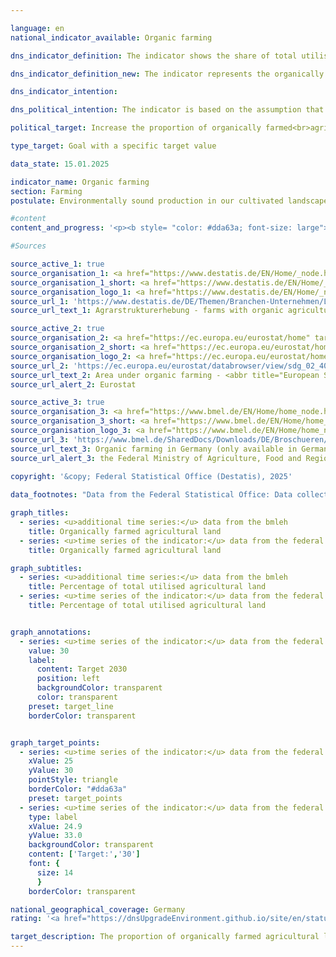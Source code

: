 ```yaml
---

language: en        
national_indicator_available: Organic farming        

dns_indicator_definition: The indicator shows the share of total utilised agricultural area in Germany that is cultivated by organically managed farms subject to the control system regulated by the <abbr title="European Union" tabindex="0">EU</abbr> legislation on organic farming (Regulation (EC) No. 834/2007&nbsp;and the implementing rules). It includes land that has been fully converted to organic management as well as areas still undergoing conversion.        

dns_indicator_definition_new: The indicator represents the organically farmed area of agricultural holdings subject to the control procedure of <abbr title="European Union" tabindex="0">EU</abbr> legislation on organic farming (Regulation [EC] No. 848/2018&nbsp;and implementing provisions) as a proportion of the total farmed area in Germany (in per cent). This includes both areas that have been fully converted to organic farming and those that are still in the process of conversion.        

dns_indicator_intention:         

dns_political_intention: The indicator is based on the assumption that organic farming conserves and protects natural resources to a particularly high degree. It has a variety of positive effects on nature, the climate and the environment and serves to produce high-quality food.        

political_target: Increase the proportion of organically farmed<br>agricultural land to 30&nbsp;per cent by 2030        

type_target: Goal with a specific target value        

data_state: 15.01.2025        

indicator_name: Organic farming        
section: Farming        
postulate: Environmentally sound production in our cultivated landscapes        

#content         
content_and_progress: '<p><b style= "color: #dda63a; font-size: large">2.1.b Organic farming</b><br><br>Data on organic farming is provided both by the Federal Office for Agriculture and Food (<abbr title="Federal Office for Agriculture and Food" tabindex="0">BLE</abbr>), on behalf of the Federal Ministry for Agriculture, Food and Rural Affairs (BMLEH), and by the Federal Statistical Office.<br><br>To determine the area under organic cultivation, the Federal Statistical Office uses various surveys. In years when a structural survey is conducted (Agricultural Census or Farm Structure Survey), data on organically farmed areas is collected via primary statistical methods. In the intervening years, an estimation procedure is employed. In the future, data on organically farmed land is to be collected via secondary statistical methods as part of the survey on land use in agricultural holdings&nbsp;–&nbsp;the successor instrument to the main land use survey.<br><br>The reference value for calculating the share of organically farmed land is the utilised agricultural area (UAA), which is recorded annually by the Federal Statistical Office. This comprises all land used for agricultural or horticultural purposes. Farm buildings and farmyard areas are not included in this reference value.<br><br>The <abbr title="Federal Office for Agriculture and Food" tabindex="0">BLE</abbr> data contains information on organically farmed land reported annually by the organic control authorities of the federal states. The reference date is 31&nbsp;December of each year. All reports submitted during a calendar year are aggregated up to this reference date. <abbr title="Federal Office for Agriculture and Food" tabindex="0">BLE</abbr> data tends to show slightly higher values. This is partly due to the fact that areas without a minimum size threshold are included in the numerator, while the denominator only includes land above a defined threshold. Additionally, differing reporting periods are applied. Consequently, very small areas may be counted in the numerator, whereas only larger areas are included in the denominator.<br><br>According to the data from the Federal Statistical Office, the share of organically farmed land in the total utilised agricultural area rose from 2.9% in 1999&nbsp;to 11.2% in 2023. In 2023, this corresponded to 1.85&nbsp;million hectares. The <abbr title="Federal Office for Agriculture and Food" tabindex="0">BLE</abbr> data shows a slightly higher share of organically farmed land, reporting 11.4% or 1.89&nbsp;million hectares for 2023.<br><br>Based on figures from the Federal Statistical Office and extrapolating the trend observed over the past six reporting years, the share of organically farmed land would reach 16.7% by 2030. This would mean that the politically established target of managing 30% of the agricultural area organically by then would not be met, nor would the previous target of 20% set by the federal government.<br><br>In 2023, organic farmland in Germany was used as follows: 51.5% was permanent grassland, 47.0% arable land, and 1.5% other land. In contrast, the focus of agriculture as a whole was on arable land, which accounted for 70.4% of the utilised agricultural area. The share of permanent grassland was 28.4%, while other land made up 1.2% of the total.<br><br>According to the results of the 2023&nbsp;Farm Structure Survey, the share of organically farmed land in the utilised agricultural area was highest among all territorial federal states in Saarland at 19.4%, followed by Brandenburg with 17.6%, and Hessen with 15.4%. The transition to organic farming is supported to varying degrees by the individual federal states.<br><br>According to <abbr title="European Statistical Office" tabindex="0">Eurostat</abbr>, the statistical office of the European Union, a total of 14.7&nbsp;million hectares were farmed organically in the <abbr title="European Union consisting of 27&nbsp;member states (without United Kingdom)" tabindex="0">EU-27</abbr>&nbsp;in 2020. This corresponded to 9.1% of the total utilised agricultural area. The highest shares of organic agricultural land among <abbr title="European Union" tabindex="0">EU</abbr> countries in 2022&nbsp;were recorded in Estonia (23.4%), followed by Sweden (19.9%), Portugal (19.3%), Italy (18.1%), Greece (17.2%), and the Czech Republic (16.0%).</p>'                

#Sources        

source_active_1: true
source_organisation_1: <a href="https://www.destatis.de/EN/Home/_node.html" target="_blank">Federal Statistical Office</a>
source_organisation_1_short: <a href="https://www.destatis.de/EN/Home/_node.html" target="_blank">Federal Statistical Office</a>
source_organisation_logo_1: <a href="https://www.destatis.de/EN/Home/_node.html" target="_blank"><img src="https://dnsTestEnvironment.github.io/dns-indicators/public/OrgImgEn/destatis.png" alt="Federal Statistical Office" title=" Click here to visit the homepage of the organizationFederal Statistical Office" style="height:60px; width:148px; border:transparent"/></a>
source_url_1: 'https://www.destatis.de/DE/Themen/Branchen-Unternehmen/Landwirtschaft-Forstwirtschaft-Fischerei/Landwirtschaftliche-Betriebe/Tabellen/oekologischer-landbau-bundeslaender.html'
source_url_text_1: Agrarstrukturerhebung - farms with organic agriculture (only available in German)

source_active_2: true
source_organisation_2: <a href="https://ec.europa.eu/eurostat/home" target="_blank" onclick="return confirm_alert('Eurostat', 'En')">Statistical office of the European Union</a>
source_organisation_2_short: <a href="https://ec.europa.eu/eurostat/home" target="_blank" onclick="return confirm_alert('Eurostat', 'En')">Statistical office of the European Union</a>
source_organisation_logo_2: <a href="https://ec.europa.eu/eurostat/home" target="_blank" onclick="return confirm_alert('Eurostat', 'En')"><img src="https://dnsTestEnvironment.github.io/dns-indicators/public/OrgImgEn/eurostat.png" alt="Statistical office of the European Union" title=" Click here to visit the homepage of the organizationStatistical office of the European Union" style="height:60px; width:148px; border:transparent"/></a>
source_url_2: 'https://ec.europa.eu/eurostat/databrowser/view/sdg_02_40/default/table?lang=en'
source_url_text_2: Area under organic farming - <abbr title="European Statistical Office" tabindex="0">Eurostat</abbr> table [org_cropar]
source_url_alert_2: Eurostat

source_active_3: true
source_organisation_3: <a href="https://www.bmel.de/EN/Home/home_node.html" target="_blank" onclick="return confirm_alert('the Federal Ministry of Agriculture, Food and Regional Identity', 'En')">Federal Ministry of Agriculture, Food and Regional Identity</a>
source_organisation_3_short: <a href="https://www.bmel.de/EN/Home/home_node.html" target="_blank" onclick="return confirm_alert('the Federal Ministry of Agriculture, Food and Regional Identity', 'En')">Federal Ministry of Agriculture, Food and Regional Identity</a>
source_organisation_logo_3: <a href="https://www.bmel.de/EN/Home/home_node.html" target="_blank" onclick="return confirm_alert('the Federal Ministry of Agriculture, Food and Regional Identity', 'En')"><img src="https://dnsTestEnvironment.github.io/dns-indicators/public/OrgImgEn/bmleh.png" alt="Federal Ministry of Agriculture, Food and Regional Identity" title=" Click here to visit the homepage of the organizationFederal Ministry of Agriculture, Food and Regional Identity" style="height:60px; width:148px; border:transparent"/></a>
source_url_3: 'https://www.bmel.de/SharedDocs/Downloads/DE/Broschueren/OekolandbauDeutschland.pdf?__blob=publicationFile&v=14'
source_url_text_3: Organic farming in Germany (only available in German)
source_url_alert_3: the Federal Ministry of Agriculture, Food and Regional Identity
        
copyright: '&copy; Federal Statistical Office (Destatis), 2025'        

data_footnotes: "Data from the Federal Statistical Office: Data collected in 1999, 2001, 2003, 2005, 2007, 2010, 2013, 2016&nbsp;and 2020&nbsp;(Agricultural Structure Survey). <br>• Estimated data in intermediate years and from 2021&nbsp;to 2023."        

graph_titles: 
  - series: <u>additional time series:</u> data from the bmleh
    title: Organically farmed agricultural land
  - series: <u>time series of the indicator:</u> data from the federal statistical office
    title: Organically farmed agricultural land        

graph_subtitles: 
  - series: <u>additional time series:</u> data from the bmleh
    title: Percentage of total utilised agricultural land
  - series: <u>time series of the indicator:</u> data from the federal statistical office
    title: Percentage of total utilised agricultural land        


graph_annotations:
  - series: <u>time series of the indicator:</u> data from the federal statistical office
    value: 30
    label:
      content: Target 2030
      position: left
      backgroundColor: transparent
      color: transparent
    preset: target_line
    borderColor: transparent        


graph_target_points:
  - series: <u>time series of the indicator:</u> data from the federal statistical office
    xValue: 25
    yValue: 30
    pointStyle: triangle
    borderColor: "#dda63a"
    preset: target_points
  - series: <u>time series of the indicator:</u> data from the federal statistical office
    type: label
    xValue: 24.9
    yValue: 33.0
    backgroundColor: transparent
    content: ['Target:','30']
    font: {
      size: 14
      }
    borderColor: transparent                

national_geographical_coverage: Germany        
rating: '<a href="https://dnsUpgradeEnvironment.github.io/site/en/status"><img src="https://sdg-indikatoren.de/public/Wettersymbole/Wolke.png" title="Although the indicator has in 2023 been moving in the desired direction toward the target, if the trend had to continued, the target would have been missed in the target year by more than 20% of the difference between the target value and the value at that time." alt="Weathersymbol: cloud"/></a>'        

target_description: The proportion of organically farmed agricultural land is to be increased to at least 30&nbsp;per cent by 2030.<br><br><br>Based on the target formulation, indicator 2.1.b shows a continuous development in the desired direction. If this trend were to continue, the politically defined target would still be missed by a wide margin, meaning that indicator 2.1.b for 2023&nbsp;is rated as "cloud"’.        
---
```


